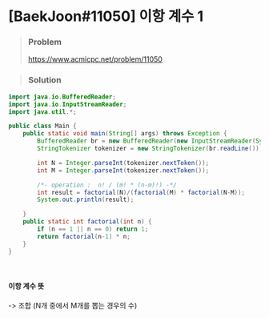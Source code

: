 # [BaekJoon#11050] 이항 계수 1



> ### Problem
>
> https://www.acmicpc.net/problem/11050



> ### Solution

```java
import java.io.BufferedReader;
import java.io.InputStreamReader;
import java.util.*;

public class Main {
    public static void main(String[] args) throws Exception {
        BufferedReader br = new BufferedReader(new InputStreamReader(System.in));
        StringTokenizer tokenizer = new StringTokenizer(br.readLine());

        int N = Integer.parseInt(tokenizer.nextToken());
        int M = Integer.parseInt(tokenizer.nextToken());

        /*- operation :  n! / (m! * (n-m)!) -*/
        int result = factorial(N)/(factorial(M) * factorial(N-M));
        System.out.println(result);

    }
    public static int factorial(int n) {
        if (n == 1 || n == 0) return 1;
        return factorial(n-1) * n;
    }
}
```

<br>



#### 이항 계수 뜻 

-> 조합 (N개 중에서 M개를 뽑는 경우의 수)
